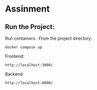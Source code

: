 # Assinment
## Run the Project:

Run containers . From the project directory:
```
docker compose up
```

Frontend:
```
http://localhost:3000/

```
Backend:  
```
http://localhost:8000/
```
